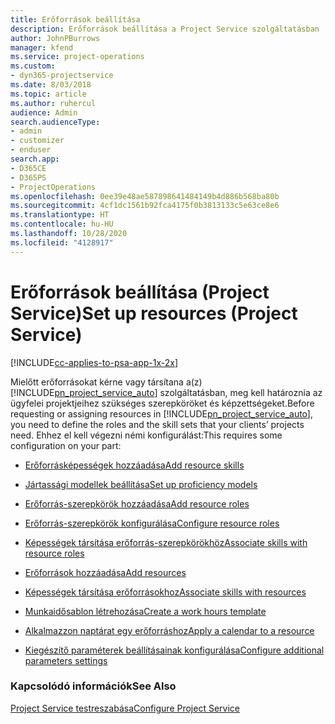 ```yaml
---
title: Erőforrások beállítása
description: Erőforrások beállítása a Project Service szolgáltatásban
author: JohnPBurrows
manager: kfend
ms.service: project-operations
ms.custom:
- dyn365-projectservice
ms.date: 8/03/2018
ms.topic: article
ms.author: ruhercul
audience: Admin
search.audienceType:
- admin
- customizer
- enduser
search.app:
- D365CE
- D365PS
- ProjectOperations
ms.openlocfilehash: 0ee39e48ae587898641484149b4d886b568ba80b
ms.sourcegitcommit: 4cf1dc1561b92fca4175f0b3813133c5e63ce8e6
ms.translationtype: HT
ms.contentlocale: hu-HU
ms.lasthandoff: 10/28/2020
ms.locfileid: "4128917"
---
```

# <a name="set-up-resources-project-service"></a><span data-ttu-id="bf762-103">Erőforrások beállítása (Project Service)</span><span class="sxs-lookup"><span data-stu-id="bf762-103">Set up resources (Project Service)</span></span>

[!INCLUDE[cc-applies-to-psa-app-1x-2x](../includes/cc-applies-to-psa-app-1x-2x.md)]

<span data-ttu-id="bf762-104">Mielőtt erőforrásokat kérne vagy társítana a(z) [!INCLUDE[pn_project_service_auto](../includes/pn-project-service-auto.md)] szolgáltatásban, meg kell határoznia az ügyfelei projektjeihez szükséges szerepköröket és képzettségeket.</span><span class="sxs-lookup"><span data-stu-id="bf762-104">Before requesting or assigning resources in [!INCLUDE[pn_project_service_auto](../includes/pn-project-service-auto.md)], you need to define the roles and the skill sets that your clients’ projects need.</span></span> <span data-ttu-id="bf762-105">Ehhez el kell végezni némi konfigurálást:</span><span class="sxs-lookup"><span data-stu-id="bf762-105">This requires some configuration on your part:</span></span>  
  
-   [<span data-ttu-id="bf762-106">Erőforrásképességek hozzáadása</span><span class="sxs-lookup"><span data-stu-id="bf762-106">Add resource skills</span></span>](../psa/add-resource-skills.md)  
  
-   [<span data-ttu-id="bf762-107">Jártassági modellek beállítása</span><span class="sxs-lookup"><span data-stu-id="bf762-107">Set up proficiency models</span></span>](../psa/set-up-proficiency-models.md)  
  
-   [<span data-ttu-id="bf762-108">Erőforrás-szerepkörök hozzáadása</span><span class="sxs-lookup"><span data-stu-id="bf762-108">Add resource roles</span></span>](../psa/add-resource-roles.md)  
  
-   [<span data-ttu-id="bf762-109">Erőforrás-szerepkörök konfigurálása</span><span class="sxs-lookup"><span data-stu-id="bf762-109">Configure resource roles</span></span>](../psa/configure-resource-roles.md)  
  
-   [<span data-ttu-id="bf762-110">Képességek társítása erőforrás-szerepkörökhöz</span><span class="sxs-lookup"><span data-stu-id="bf762-110">Associate skills with resource roles</span></span>](../psa/associate-skills-with-resource-roles.md)  
  
-   [<span data-ttu-id="bf762-111">Erőforrások hozzáadása</span><span class="sxs-lookup"><span data-stu-id="bf762-111">Add resources</span></span>](../psa/add-resources.md)  
  
-   [<span data-ttu-id="bf762-112">Képességek társítása erőforrásokhoz</span><span class="sxs-lookup"><span data-stu-id="bf762-112">Associate skills with resources</span></span>](../psa/associate-skills-with-resources.md)  
  
-   [<span data-ttu-id="bf762-113">Munkaidősablon létrehozása</span><span class="sxs-lookup"><span data-stu-id="bf762-113">Create a work hours template</span></span>](../psa/create-work-hours-template.md)  
  
-   [<span data-ttu-id="bf762-114">Alkalmazzon naptárat egy erőforráshoz</span><span class="sxs-lookup"><span data-stu-id="bf762-114">Apply a calendar to a resource</span></span>](../psa/apply-calendar-resource.md)  
  
-   [<span data-ttu-id="bf762-115">Kiegészítő paraméterek beállításainak konfigurálása</span><span class="sxs-lookup"><span data-stu-id="bf762-115">Configure additional parameters settings</span></span>](../psa/configure-additional-parameters-settings.md)  
  
### <a name="see-also"></a><span data-ttu-id="bf762-116">Kapcsolódó információk</span><span class="sxs-lookup"><span data-stu-id="bf762-116">See Also</span></span>  
 [<span data-ttu-id="bf762-117">Project Service testreszabása</span><span class="sxs-lookup"><span data-stu-id="bf762-117">Configure Project Service</span></span>](../psa/configure.md)

